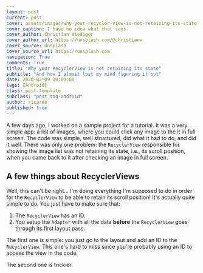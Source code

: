 ```yaml
---
layout: post
current: post
cover: assets/images/why-your-recycler-view-is-not-retaining-its-state.jpg
cover_caption: I have no idea what that says.
cover_author: Christian Wiediger
cover_author_url: https://unsplash.com/@christianw
cover_source: Unsplash
cover_source_url: https://unsplash.com
navigation: True
comments: True
title: "Why your RecyclerView is not retaining its state"
subtitle: "And how I almost lost my mind figuring it out"
date: 2020-02-09 10:00:00
tags: [Android]
class: post-template
subclass: "post tag-android"
author: ricardo
published: true
---
```


A few days ago, I worked on a sample project for a tutorial. It was a very simple app: a list of images, where you could click any image to the it in full screen. The code was simple, well structured, did what it had to do, and did it well. There was only one problem: the `RecyclerView` responsible for showing the image list was not retaining its state, i.e., its scroll position, when you came back to it after checking an image in full screen.

## A few things about RecyclerViews

Well, this can't be right... I'm doing everything I'm supposed to do in order for the `RecyclerView` to be able to retain its scroll position! It's actually quite simple to do. You just have to make sure that:

1. The `RecyclerView` has an ID.
2. You setup the `Adapter` with all the data **before** the `RecyclerView` goes through its first layout pass.

The first one is simple: you just go to the layout and add an ID to the `RecyclerView`. This one's hard to miss since you're probably using an ID to access the view in the code.

The second one is trickier.
